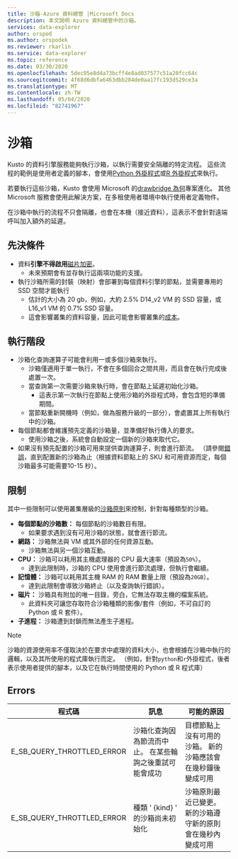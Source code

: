 ```yaml
---
title: 沙箱-Azure 資料總管 |Microsoft Docs
description: 本文說明 Azure 資料總管中的沙箱。
services: data-explorer
author: orspod
ms.author: orspodek
ms.reviewer: rkarlin
ms.service: data-explorer
ms.topic: reference
ms.date: 03/30/2020
ms.openlocfilehash: 5dec95e8d4a73bcff4e8ad037577c51a20fcc64c
ms.sourcegitcommit: 4f68d6dbfa6463dbb284de0aa17fc193d529ce3a
ms.translationtype: MT
ms.contentlocale: zh-TW
ms.lasthandoff: 05/04/2020
ms.locfileid: "82741967"
---
```

# <a name="sandboxes"></a>沙箱

Kusto 的資料引擎服務能夠執行沙箱，以執行需要安全隔離的特定流程。
這些流程的範例是使用者定義的腳本，會使用[Python 外掛程式](../query/pythonplugin.md)或[R 外掛程式](../query/rplugin.md)來執行。

若要執行這些沙箱，Kusto 會使用 Microsoft 的[drawbridge 為何](https://www.microsoft.com/research/project/drawbridge/)專案進化。 其他 Microsoft 服務會使用此解決方案，在多租使用者環境中執行使用者定義物件。

在沙箱中執行的流程不只會隔離，也會在本機（接近資料），這表示不會針對遠端呼叫加入額外的延遲。

## <a name="prerequisites"></a>先決條件

* 資料**引擎不得啟用**[磁片加密](https://docs.microsoft.com/azure/data-explorer/security#data-encryption)。
  * 未來預期會有並存執行這兩項功能的支援。
* 執行沙箱所需的封裝（映射）會部署到每個資料引擎的節點，並需要專用的 SSD 空間才能執行
  * 估計的大小為 20 gb，例如，大約 2.5% D14_v2 VM 的 SSD 容量，或 L16_v1 VM 的 0.7% SSD 容量。
  * 這會影響叢集的資料容量，因此可能會影響叢集的[成本](https://azure.microsoft.com/pricing/details/data-explorer)。

## <a name="runtime"></a>執行階段

* 沙箱化查詢運算子可能會利用一或多個沙箱來執行。
  * 沙箱僅適用于單一執行，不會在多個回合之間共用，而且會在執行完成後處置一次。
  * 當查詢第一次需要沙箱來執行時，會在節點上延遲初始化沙箱。
    * 這表示第一次執行在節點上使用沙箱的外掛程式時，會包含短的準備期間。
  * 當節點重新開機時（例如，做為服務升級的一部分），會處置其上所有執行中的沙箱。
* 每個節點都會維護預先定義的沙箱量，並準備好執行傳入的要求。
  * 使用沙箱之後，系統會自動設定一個新的沙箱來取代它。
* 如果沒有預先配置的沙箱可用來提供查詢運算子，則會進行節流。
  （請參閱[錯誤](#errors)，直到配置新的沙箱為止（根據資料節點上的 SKU 和可用資源而定，每個沙箱最多可能需要10-15 秒）。

## <a name="limitations"></a>限制

其中一些限制可以使用叢集層級的[沙箱原則](../management/sandboxpolicy.md)來控制，針對每種類型的沙箱。

* **每個節點的沙箱數：** 每個節點的沙箱數目有限。
  * 如果要求遇到沒有可用沙箱的狀態，就會進行節流。
* **網路：** 沙箱無法與 VM 或其外部的任何資源互動。
  * 沙箱無法與另一個沙箱互動。
* **CPU：** 沙箱可以耗用其主機處理器的 CPU 最大速率（預設為`50%`）。
  * 達到此限制時，沙箱的 CPU 使用會進行節流處理，但執行會繼續。
* **記憶體：** 沙箱可以耗用其主機 RAM 的 RAM 數量上限（預設為`20GB`）。
  * 達到此限制會導致沙箱終止（以及查詢執行錯誤）。
* **磁片：** 沙箱具有附加的唯一目錄，旁白，它無法存取主機的檔案系統。
  * 此資料夾可讓您存取符合沙箱種類的影像/套件（例如，不可自訂的 Python 或 R 套件）。
* **子進程：** 沙箱遭到封鎖而無法產生子進程。

> [!NOTE]
> 沙箱的資源使用率不僅取決於在要求中處理的資料大小，也會根據在沙箱中執行的邏輯，以及其所使用的程式庫執行而定。
> （例如，針對`python`和`r`外掛程式，後者表示使用者提供的腳本，以及它在執行時間使用的 Python 或 R 程式庫）

## <a name="errors"></a>Errors

|程式碼                      |訊息                                                                                        |可能的原因                                                                                                    |
|--------------------------|-----------------------------------------------------------------------------------------------|--------------------------------------------------------------------------------------------------------------------|
|E_SB_QUERY_THROTTLED_ERROR|沙箱化查詢因為節流而中止。 在某些輪詢之後重試可能會成功   |目標節點上沒有可用的沙箱。 新的沙箱應該會在幾秒鐘後變成可用         |
|E_SB_QUERY_THROTTLED_ERROR|種類 ' {kind} ' 的沙箱尚未初始化                                       |沙箱原則最近已變更。 新的沙箱遵守新的原則會在幾秒內變成可用|

